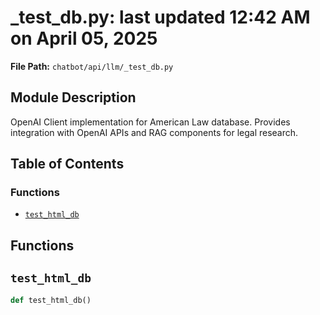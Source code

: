 # _test_db.py: last updated 12:42 AM on April 05, 2025

**File Path:** `chatbot/api/llm/_test_db.py`

## Module Description

OpenAI Client implementation for American Law database.
Provides integration with OpenAI APIs and RAG components for legal research.

## Table of Contents

### Functions

- [`test_html_db`](#test_html_db)

## Functions

## `test_html_db`

```python
def test_html_db()
```
